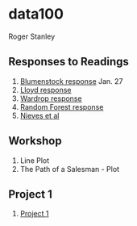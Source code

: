 # data100
Roger Stanley
## Responses to Readings
1. [Blumenstock response](https://github.com/Restitutus/data100/blob/master/blumenstock.md) Jan. 27
2. [Lloyd response](https://github.com/Restitutus/data100/blob/master/Lloyd.md) 
3. [Wardrop response](https://github.com/Restitutus/data100/blob/master/Wardrop.md)
4. [Random Forest response](https://github.com/Restitutus/data100/blob/master/Forrest.md)
5. [Nieves et al](https://github.com/Restitutus/data100/blob/master/Nieves.html)
## Workshop
1. Line Plot
2. The Path of a Salesman - Plot
## Project 1
1. [Project 1](https://github.com/Restitutus/data100/blob/master/project1.md)

